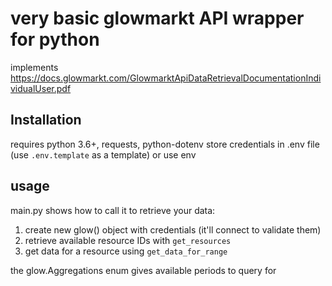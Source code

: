 # very basic glowmarkt API wrapper for python

implements https://docs.glowmarkt.com/GlowmarktApiDataRetrievalDocumentationIndividualUser.pdf

## Installation

requires python 3.6+, requests, python-dotenv
store credentials in .env file (use `.env.template` as a template) or use env

## usage

main.py shows how to call it to retrieve your data:

1. create new glow() object with credentials (it'll connect to validate them)
1. retrieve available resource IDs with `get_resources`
1. get data for a resource using `get_data_for_range`

the glow.Aggregations enum gives available periods to query for